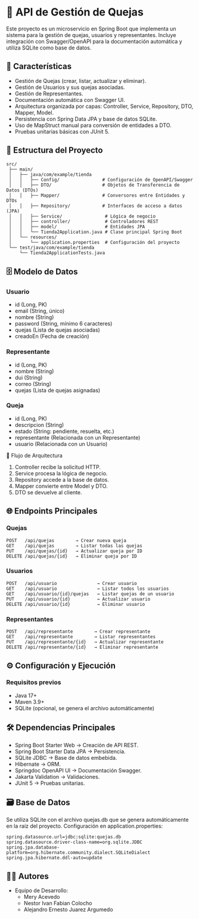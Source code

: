 # 📌 API de Gestión de Quejas

Este proyecto es un microservicio en Spring Boot que implementa un sistema para la gestión de quejas, usuarios y representantes.
Incluye integración con Swagger/OpenAPI para la documentación automática y utiliza SQLite como base de datos.

## 📖 Características

* Gestión de Quejas (crear, listar, actualizar y eliminar).
* Gestión de Usuarios y sus quejas asociadas.
* Gestión de Representantes.
* Documentación automática con Swagger UI.
* Arquitectura organizada por capas: Controller, Service, Repository, DTO, Mapper, Model.
* Persistencia con Spring Data JPA y base de datos SQLite.
* Uso de MapStruct manual para conversión de entidades a DTO.
* Pruebas unitarias básicas con JUnit 5.

## 📂 Estructura del Proyecto
```
src/
 ├── main/
 │   ├── java/com/example/tienda
 │   │   ├── Config/                # Configuración de OpenAPI/Swagger
 │   │   ├── DTO/                   # Objetos de Transferencia de Datos (DTOs)
 │   │   ├── Mapper/                # Conversores entre Entidades y DTOs
 │   │   ├── Repository/            # Interfaces de acceso a datos (JPA)
 │   │   ├── Service/                # Lógica de negocio
 │   │   ├── controller/             # Controladores REST
 │   │   ├── model/                  # Entidades JPA
 │   │   └── Tienda2Application.java # Clase principal Spring Boot
 │   └── resources/
 │       └── application.properties  # Configuración del proyecto
 └── test/java/com/example/tienda
     └── Tienda2ApplicationTests.java
```
## 🗄️ Modelo de Datos
### Usuario

* id (Long, PK)
* email (String, único)
* nombre (String)
* password (String, mínimo 6 caracteres)
* quejas (Lista de quejas asociadas)
* creadoEn (Fecha de creación)

### Representante

* id (Long, PK)
* nombre (String)
* dui (String)
* correo (String)
* quejas (Lista de quejas asignadas)

### Queja

* id (Long, PK)
* descripcion (String)
* estado (String: pendiente, resuelta, etc.)
* representante (Relacionada con un Representante)
* usuario (Relacionada con un Usuario)

🔄 Flujo de Arquitectura

1. Controller recibe la solicitud HTTP.
2. Service procesa la lógica de negocio.
3. Repository accede a la base de datos.
4. Mapper convierte entre Model y DTO.
5. DTO se devuelve al cliente.

## 🌐 Endpoints Principales

### Quejas
```
POST   /api/quejas        → Crear nueva queja
GET    /api/quejas        → Listar todas las quejas
PUT    /api/quejas/{id}   → Actualizar queja por ID
DELETE /api/quejas/{id}   → Eliminar queja por ID
```

### Usuarios
```
POST   /api/usuario               → Crear usuario
GET    /api/usuario               → Listar todos los usuarios
GET    /api/usuario/{id}/quejas   → Listar quejas de un usuario
PUT    /api/usuario/{id}          → Actualizar usuario
DELETE /api/usuario/{id}          → Eliminar usuario
```

### Representantes
```
POST   /api/representante        → Crear representante
GET    /api/representante        → Listar representantes
PUT    /api/representante/{id}   → Actualizar representante
DELETE /api/representante/{id}   → Eliminar representante
```

## ⚙️ Configuración y Ejecución

### Requisitos previos
* Java 17+
* Maven 3.9+
* SQLite (opcional, se genera el archivo automáticamente)

## 🛠 Dependencias Principales

* Spring Boot Starter Web → Creación de API REST.
* Spring Boot Starter Data JPA → Persistencia.
* SQLite JDBC → Base de datos embebida.
* Hibernate → ORM.
* Springdoc OpenAPI UI → Documentación Swagger.
* Jakarta Validation → Validaciones.
* JUnit 5 → Pruebas unitarias.

## 🗃 Base de Datos

Se utiliza SQLite con el archivo quejas.db que se genera automáticamente en la raíz del proyecto.
Configuración en application.properties:

```
spring.datasource.url=jdbc:sqlite:quejas.db
spring.datasource.driver-class-name=org.sqlite.JDBC
spring.jpa.database-platform=org.hibernate.community.dialect.SQLiteDialect
spring.jpa.hibernate.ddl-auto=update
```

## 👨‍💻 Autores

* Equipo de Desarrollo:
     * Mery Acevedo
     * Nestor Ivan Fabian Colocho
     * Alejandro Ernesto Juarez Argumedo
